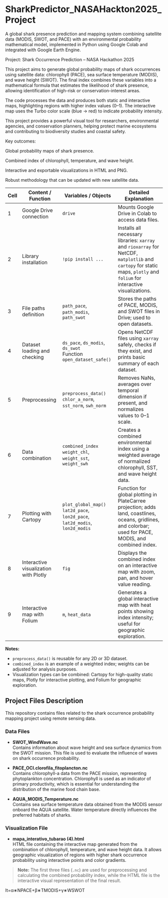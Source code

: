 # SharkPredictor_NASAHackton2025_Project
A global shark presence prediction and mapping system combining satellite data (MODIS, SWOT, and PACE) with an environmental probability mathematical model, implemented in Python using Google Colab and integrated with Google Earth Engine.

Project: Shark Occurrence Prediction – NASA Hackathon 2025

This project aims to generate global probability maps of shark occurrences using satellite data: chlorophyll (PACE), sea surface temperature (MODIS), and wave height (SWOT). The final index combines these variables into a mathematical formula that estimates the likelihood of shark presence, allowing identification of high-risk or conservation-interest areas.

The code processes the data and produces both static and interactive maps, highlighting regions with higher index values (0–1). The interactive map uses the Turbo color scale (blue → red) to indicate probability intensity.

This project provides a powerful visual tool for researchers, environmental agencies, and conservation planners, helping protect marine ecosystems and contributing to biodiversity studies and coastal safety.

Key outcomes:

Global probability maps of shark presence.

Combined index of chlorophyll, temperature, and wave height.

Interactive and exportable visualizations in HTML and PNG.

Robust methodology that can be updated with new satellite data.


| Cell | Content / Function | Variables / Objects | Detailed Explanation |
|------|-----------------|------------------|--------------------|
| 1 | Google Drive connection | `drive` | Mounts Google Drive in Colab to access data files. |
| 2 | Library installation | `!pip install ...` | Installs all necessary libraries: `xarray` and `rioxarray` for NetCDF, `matplotlib` and `cartopy` for static maps, `plotly` and `folium` for interactive visualizations. |
| 3 | File paths definition | `path_pace`, `path_modis`, `path_swot` | Stores the paths of PACE, MODIS, and SWOT files in Drive; used to open datasets. |
| 4 | Dataset loading and checking | `ds_pace`, `ds_modis`, `ds_swot`<br>Function `open_dataset_safe()` | Opens NetCDF files using `xarray` safely, checks if they exist, and prints basic summary of each dataset. |
| 5 | Preprocessing | `preprocess_data()`<br>`chlor_a_norm`, `sst_norm`, `swh_norm` | Removes NaNs, averages over temporal dimension if present, and normalizes values to 0–1 scale. |
| 6 | Data combination | `combined_index`<br>`weight_chl`, `weight_sst`, `weight_swh` | Creates a combined environmental index using a weighted average of normalized chlorophyll, SST, and wave height data. |
| 7 | Plotting with Cartopy | `plot_global_map()`<br>`lat2d_pace`, `lon2d_pace`, `lat2d_modis`, `lon2d_modis` | Function for global plotting in PlateCarree projection; adds land, coastlines, oceans, gridlines, and colorbar; used for PACE, MODIS, and combined index. |
| 8 | Interactive visualization with Plotly | `fig` | Displays the combined index on an interactive map with zoom, pan, and hover value reading. |
| 9 | Interactive map with Folium | `m`, `heat_data` | Generates a global interactive map with heat points showing index intensity; useful for geographic exploration. |

**Notes:**  
- `preprocess_data()` is reusable for any 2D or 3D dataset.  
- `combined_index` is an example of a weighted index; weights can be adjusted for analysis purposes.  
- Visualization types can be combined: Cartopy for high-quality static maps, Plotly for interactive plotting, and Folium for geographic exploration.

## Project Files Description

This repository contains files related to the shark occurrence probability mapping project using remote sensing data.

### Data Files

- **SWOT_WindWave.nc**  
  Contains information about wave height and sea surface dynamics from the SWOT mission. This file is used to evaluate the influence of waves on shark occurrence probability.

- **PACE_OCI.clorofila_fitoplancton.nc**  
  Contains chlorophyll-a data from the PACE mission, representing phytoplankton concentration. Chlorophyll is used as an indicator of primary productivity, which is essential for understanding the distribution of the marine food chain base.

- **AQUA_MODIS_Temperature.nc**  
  Contains sea surface temperature data obtained from the MODIS sensor onboard the AQUA satellite. Water temperature directly influences the preferred habitats of sharks.

### Visualization File

- **mapa_interativo_tubarao (4).html**  
  HTML file containing the interactive map generated from the combination of chlorophyll, temperature, and wave height data. It allows geographic visualization of regions with higher shark occurrence probability using interactive points and color gradients.

> **Note:** The first three files (`.nc`) are used for preprocessing and calculating the combined probability index, while the HTML file is the interactive visual representation of the final result.


It​=α∗NPACE​+β∗TMODIS​+γ∗WSWOT
